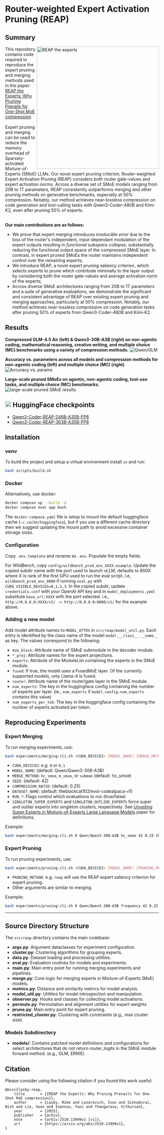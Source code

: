 # Router-weighted Expert Activation Pruning (REAP)

## Summary
<img src="./fig/reaper.png" align="right" alt="REAP the experts" width="400">
This repository contains code required to reproduce the expert pruning and merging methods used in the paper: <a href="https://arxiv.org/abs/2510.13999">REAP the Experts: Why Pruning Prevails for One-Shot MoE compression</a>
<br></br> 
Expert pruning and merging can be used to reduce the memory overhead of Sparsely-activated Mixture-of-Experts (SMoE) LLMs. Our novel expert pruning criterion, Router-weighted Expert Activation Pruning (REAP) considers both router gate-values and expert activation norms. Across a diverse set of SMoE models ranging from 20B to 1T parameters, REAP consistently outperforms merging and other pruning methods on generative benchmarks, especially at 50% compression. Notably, our method achieves near-lossless compression on code generation and tool-calling tasks with Qwen3-Coder-480B and Kimi-K2, even after pruning 50% of experts.   
<br></br>

**Our main contributions are as follows:**
- We prove that expert merging introduces *irreducible error* due to the loss of the router's independent, input-dependant modulation of the expert outputs resulting in *functional subspace collapse*, substantially reducing the functional output space of the compressed SMoE layer. In contrast, in expert pruned SMoEs the router maintains independent control over the remaining experts;
- We introduce REAP, a novel expert pruning saliency criterion, which selects experts to prune which contribute minimally to the layer output by considering both the router gate-values and average activation norm of the experts;
- Across diverse SMoE architectures ranging from 20B to 1T parameters and a suite of generative evaluations, we demonstrate the significant and consistent advantage of REAP over existing expert pruning and merging approaches, particularly at 50% compression. Notably, our method achieves near-lossless compression on code generation tasks after pruning 50% of experts from Qwen3-Coder-480B and Kimi-K2.

## Results
**Compressed GLM-4.5 Air (left) & Qwen3-30B-A3B (right) on non-agentic coding, mathematical reasoning, creative writing, and multiple choice (MC) benchmarks using a variety of compression methods.**
![Qwen/GLM](./fig/combined-all-tasks_qwen_and_glm.png)

**Accuracy vs. parameters across all models and compression methods for non-agentic coding (left) and multiple choice (MC) (right)**
![Accuracy vs. params](./fig/combined_performance_vs_params.png)

**Large-scale pruned SMoEs on agentic, non-agentic coding, tool-use tasks, and multiple choice (MC) benchmarks.**
![large-scale pruned SMoE results](./fig/large-scale-moe.png)


## <img src="./fig/hf-transparent.png" alt="Qwen3-Coder-REAP-246B-A35B-FP8" width='20'>  HuggingFace checkpoints
- [Qwen3-Coder-REAP-246B-A35B-FP8](https://hf.co/cerebras/Qwen3-Coder-REAP-246B-A35B-FP8)
- [Qwen3-Coder-REAP-363B-A35B-FP8](https://hf.co/cerebras/Qwen3-Coder-REAP-363B-A35B-FP8)

## Installation

### venv
To build the project and setup a virtual environment install `uv` and run:
```bash
bash scripts/build.sh
```

### Docker
Alternatively, use docker:
```bash
docker compose up --build -d
docker compose exec app bash
```

The `docker-compose.yaml` file is setup to mount the default huggingface cache (`~/.cache/huggingface`), but if you use a different cache directory then we suggest updating the mount path to avoid excessive container storage sizes.  

### Configuration
Copy `.env.template` and rename as `.env`. Populate the empty fields.

For WildBench, copy `config/wildbench_prod_env_XXXX.example`. Update the copied subdir name with the port used to launch vLLM, defaults to 800X where X is rank of the first GPU used to run the eval script. I.e, `wildbench_prod_env_8000` if running `eval.py` with `CUDA_VISIBLE_DEVICES=0,1,2,3`. In the copied subdir, update `credentials.conf` with your OpenAI API key and in `model_deployments.yaml` substitute `base_url:XXXX` with the port selected. i.e., `http://0.0.0.0:XXXX/v1/ -> http://0.0.0.0:8000/v1/` for the example above. 


### Adding a new model
Add model attribute names to `MODEL_ATTRS` in `src/reap/model_util.py`. Each entry is identified by the class name of the model `model.__class__.__name__` as key. The values correspond to the following:
- `moe_block`: Attribute name of SMoE submodule in the decoder module. 
- `*_proj`: Attribute names for the expert projections. 
- `experts`: Attribute of the ModuleList containing the experts in the SMoE module. 
- `fused`: If true, the model uses a FusedMoE layer. Of the currently supported models, only Llama-4 is fused. 
- `router`: Attribute name of the router/gate layer in the SMoE module. 
- `num_experts`: The key in the huggingface config containing the number of experts per layer. (ie., `num_experts` if `model.config.num_experts` contains this value)
- `num_experts_per_tok`: The key in the huggingface config containing the number of experts activated per token. 


## Reproducing Experiments

### Expert Merging

To run merging experiments, use:

```bash
bash experiments/merging-cli.sh <CUDA_DEVICES> [MODEL_NAME] [MERGE_METHOD] [SEED] [COMPRESSION_RATIO] [DATASET_NAME] [RUN_LM_EVAL] [RUN_EVALPLUS] [RUN_LIVE_CODE_BENCH] [RUN_MATH] [RUN_WILDBENCH] [SINGLETON_SUPER_EXPERTS] [SINGLETON_OUTLIER_EXPERTS]
```

- `CUDA_DEVICES`: e.g. `0` or `0,1`
- `MODEL_NAME`: (default: Qwen/Qwen3-30B-A3B)
- `MERGE_METHOD`: `hc_smoe`, `m_smoe`, or `submoe` (default: hc_smoe)
- `SEED`: (default: 42)
- `COMPRESSION_RATIO`: (default: 0.25)
- `DATASET_NAME`: (default: theblackcat102/evol-codealpaca-v1)
- `RUN_*`: Flags control which evaluations to run (true/false)
- `SINGLETON_SUPER_EXPERTS` and `SINGLETON_OUTLIER_EXPERTS` force super and outlier experts into singleton clusters, respectively. See [Unveiling Super Experts in Mixture-of-Experts Large Language Models](https://arxiv.org/abs/2507.23279) paper for definitions.

Example:
```bash
bash experiments/merging-cli.sh 0 Qwen/Qwen3-30B-A3B hc_smoe 42 0.25 theblackcat102/evol-codealpaca-v1 true true true false false
```

### Expert Pruning

To run pruning experiments, use:

```bash
bash experiments/pruning-cli.sh <CUDA_DEVICES> [MODEL_NAME] [PRUNING_METHOD] [SEED] [COMPRESSION_RATIO] [DATASET_NAME] [RUN_LM_EVAL] [RUN_EVALPLUS] [RUN_LIVE_CODE_BENCH] [RUN_MATH] [RUN_WILDBENCH] [SINGLETON_SUPER_EXPERTS] [SINGLETON_OUTLIER_EXPERTS]
```

- `PRUNING_METHOD`: e.g. `reap` will use the REAP expert saliency criterion for expert pruning. 
- Other arguments are similar to merging.

Example:
```bash
bash experiments/pruning-cli.sh 0 Qwen/Qwen3-30B-A3B frequency 42 0.25 theblackcat102/evol-codealpaca-v1 true true true false false
```

---

## Source Directory Structure

The `src/reap` directory contains the main codebase:

- **args.py**: Argument dataclasses for experiment configuration.
- **cluster.py**: Clustering algorithms for grouping experts.
- **data.py**: Dataset loading and processing utilities.
- **eval.py**: Evaluation routines for models and experiments.
- **main.py**: Main entry point for running merging experiments and pipelines.
- **merge.py**: Core logic for merging experts in Mixture-of-Experts (MoE) models.
- **metrics.py**: Distance and similarity metrics for model analysis.
- **model_util.py**: Utilities for model introspection and manipulation.
- **observer.py**: Hooks and classes for collecting model activations.
- **permute.py**: Permutation and alignment utilities for expert weights.
- **prune.py**: Main entry point for expert pruning.
- **restricted_cluster.py**: Clustering with constraints (e.g., max cluster size).

### Models Subdirectory

- **models/**: Contains patched model definitions and configurations for select architectures that do not return router_logits in the SMoE module forward method. (e.g., GLM, ERNIE).


## Citation
Please consider using the following citation if you found this work useful:
```
@misc{lasby-reap,
    title       = {{REAP the Experts: Why Pruning Prevails for One-Shot MoE compression}},
    author      = {Lasby, Mike and Lazarevich, Ivan and Sinnadurai, Nish and Lie, Sean and Ioannou, Yani and Thangarasa, Vithursan},
    year        = {2025},
    publisher   = {arXiv},
    note        = {arXiv:2510.13999v1 [cs]},
    url         = {https://arxiv.org/abs/2510.13999v1}, 
}
```

